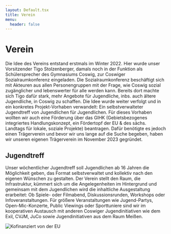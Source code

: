 ```yaml
---
layout: Default.tsx
title: Verein
menu:
  header: false
---
```

# Verein

Die Idee des Vereins entstand erstmals im Winter 2022. Hier wurde unser Vorsitzender Tigo Stolzenberger, damals noch in der Funktion als Schülersprecher des Gymnasiums Coswig, zur Coswiger Sozialraumkonferenz eingeladen. Die Sozialraumkonferenz beschäftigt sich mit Akteuren aus allen Personengruppen mit der Frage, wie Coswig sozial zugänglicher und lebenswerter für alle werden kann. Bereits dort machte sich Tigo dafür stark, mehr Angebote für Jugendliche, inbs. auch ältere Jugendliche, in Coswig zu schaffen. Die Idee wurde weiter verfolgt und in ein konkretes Projekt-Vorhaben verwandelt: Ein selbstverwalteter Jugendtreff von Jugendlichen für Jugendlichen. Für dieses Vorhaben wollten wir auch eine Förderung über das GIHK (Gebietsbezogenes integriertes Handlungskonzept, ein Fördertopf der EU & des sächs. Landtags für lokale, soziale Projekte) beantragen. Dafür benötigte es jedoch einen Trägerverein und bevor wir uns lange auf die Suche begeben, haben wir unseren eigenen Trägerverein im November 2023 gegründet.

## Jugendtreff

Unser wöchentlicher Jugendtreff soll Jugendlichen ab 16 Jahren die Möglichkeit geben, das Format selbstverwaltet und kollektiv nach den eigenen Wünschen zu gestalten. Der Verein stellt den Raum, die Infrastruktur, kümmert sich um die Angelegenheiten im Hintergrund und gemeinsam mit dem Jugendlichen wird die inhaltliche Ausgestaltung erarbeitet: Ob Spiele- oder Filmabend, Diskussionsrunden, Workshops oder Infoveranstaltungen. Für größere Veranstaltungen wie Jugend-Partys, Open-Mic-Konzerte, Public Viewings oder Sporttuniere sind wir im kooperativen Austausch mit anderen Coswiger Jugendinitiativen wie dem Exil, CVJM, JuCo sowie Jugendinitiativen aus dem Raum Meißen.

![Kofinanziert von der EU](/media/images/efre-esf_lo_kombination_eu-logo_freistaatsachsen_h_rgb_600dpi.jpg)
